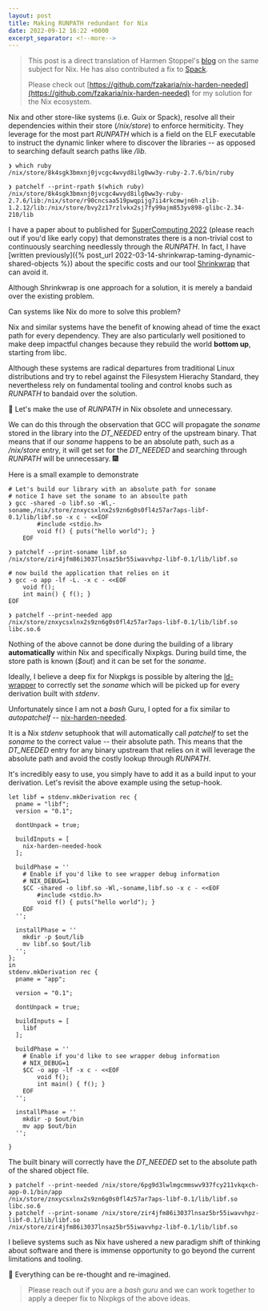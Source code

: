 ```yaml
---
layout: post
title: Making RUNPATH redundant for Nix
date: 2022-09-12 16:22 +0000
excerpt_separator: <!--more-->
---
```


> This post is a direct translation of Harmen Stoppel's [blog](https://stoppels.ch/2022/08/04/stop-searching-for-shared-libraries.html) on the same subject for Nix. He has also contributed a fix to [Spack](http://spack.io/).
>
> Please check out [https://github.com/fzakaria/nix-harden-needed](https://github.com/fzakaria/nix-harden-needed) for my solution for the Nix ecosystem.

Nix and other store-like systems (i.e. Guix or Spack), resolve all their dependencies within their store (_/nix/store_) to enforce hermiticity. They leverage for the most part _RUNPATH_ which is a field on the ELF executable to instruct the
dynamic linker where to discover the libraries -- as opposed to searching default search paths like _/lib_.

```console
❯ which ruby
/nix/store/8k4sgk3bmxnj0jvcgc4wvyd8ilg0ww3y-ruby-2.7.6/bin/ruby

❯ patchelf --print-rpath $(which ruby)
/nix/store/8k4sgk3bmxnj0jvcgc4wvyd8ilg0ww3y-ruby-2.7.6/lib:/nix/store/r90cncsaa519pwqpijg7ii4rkcmwjn6h-zlib-1.2.12/lib:/nix/store/bvy2z17rzlvkx2sj7fy99ajm853yv898-glibc-2.34-210/lib
```

I have a paper about to published for [SuperComputing 2022](https://sc22.supercomputing.org/) (please reach out if you'd like early copy) that demonstrates there is a non-trivial cost to continuously searching needlessly through
the _RUNPATH_. In fact, I have [written previously]({% post_url 2022-03-14-shrinkwrap-taming-dynamic-shared-objects %}) about the specific costs and our tool [Shrinkwrap](https://github.com/fzakaria/shrinkwrap) that can avoid it.

Although Shrinkwrap is one approach for a solution, it is merely a bandaid over the existing problem.


Can systems like Nix do more to solve this problem?
<!--more-->

Nix and similar systems have the benefit of knowing ahead of time the exact path for every dependency. They are also particularly well positioned to make deep impactful changes because they rebuild the world __bottom up__, starting from libc.


Although these systems are radical departures from traditional Linux distributions and try to rebel against the Filesystem Hierachy Standard, they nevertheless rely on fundamental tooling and control knobs such as _RUNPATH_ to bandaid over the solution.

🧐 Let's make the use of _RUNPATH_ in Nix obsolete and unnecessary.


We can do this through the observation that GCC will propagate the _soname_ stored in the library into the _DT_NEEDED_ entry of the upstream binary. That means that if our _soname_ happens to be an absolute path, such as a _/nix/store_ entry, it will get set for the _DT_NEEDED_ and searching through _RUNPATH_ will be unnecessary. 🎆

Here is a small example to demonstrate
```
# Let's build our library with an absolute path for soname
# notice I have set the soname to an absoulte path
❯ gcc -shared -o libf.so -Wl,-soname,/nix/store/znxycsxlnx2s9zn6g0s0fl4z57ar7aps-libf-0.1/lib/libf.so -x c - <<EOF
        #include <stdio.h>
        void f() { puts("hello world"); }
    EOF

❯ patchelf --print-soname libf.so
/nix/store/zir4jfm86i3037lnsaz5br55iwavvhpz-libf-0.1/lib/libf.so

# now build the application that relies on it
❯ gcc -o app -lf -L. -x c - <<EOF
    void f();
    int main() { f(); }
EOF

❯ patchelf --print-needed app
/nix/store/znxycsxlnx2s9zn6g0s0fl4z57ar7aps-libf-0.1/lib/libf.so
libc.so.6
```

Nothing of the above cannot be done during the building of a library __automatically__ within Nix and specifically Nixpkgs. During build time, the store path is known (_$out_) and it can be set for the _soname_.


Ideally, I believe a deep fix for Nixpkgs is possible by altering the [ld-wrapper](https://github.com/NixOS/nixpkgs/blob/master/pkgs/build-support/bintools-wrapper/ld-wrapper.sh) to correctly set the _soname_
which will be picked up for every derivation built with _stdenv_.


Unfortunately since I am not a _bash_ Guru, I opted for a fix similar to _autopatchelf_ -- [nix-harden-needed](https://github.com/fzakaria/nix-harden-needed).

It is a Nix _stdenv_ setuphook that will automatically call _patchelf_ to set the _soname_ to the correct value -- their absolute path. This means that the _DT_NEEDED_
entry for any binary upstream that relies on it will leverage the absolute path and avoid the costly lookup through _RUNPATH_.


It's incredibly easy to use, you simply have to add it as a build input to your derivation. Let's revisit the above example using the setup-hook.
```
let libf = stdenv.mkDerivation rec {
  pname = "libf";
  version = "0.1";

  dontUnpack = true;

  buildInputs = [
    nix-harden-needed-hook
  ];

  buildPhase = ''
    # Enable if you'd like to see wrapper debug information
    # NIX_DEBUG=1 
    $CC -shared -o libf.so -Wl,-soname,libf.so -x c - <<EOF
        #include <stdio.h>
        void f() { puts("hello world"); }
    EOF
  '';

  installPhase = ''
    mkdir -p $out/lib
    mv libf.so $out/lib
  '';
};
in
stdenv.mkDerivation rec {
  pname = "app";

  version = "0.1";

  dontUnpack = true;

  buildInputs = [
    libf
  ];

  buildPhase = ''
    # Enable if you'd like to see wrapper debug information
    # NIX_DEBUG=1 
    $CC -o app -lf -x c - <<EOF
        void f();
        int main() { f(); }
    EOF
  '';

  installPhase = ''
    mkdir -p $out/bin
    mv app $out/bin
  '';

}
```

The built binary will correctly have the _DT_NEEDED_ set to the absolute path of the shared object file.
```console
❯ patchelf --print-needed /nix/store/6pg9d3lwlmgcmmswv937fcy211vkqxch-app-0.1/bin/app
/nix/store/znxycsxlnx2s9zn6g0s0fl4z57ar7aps-libf-0.1/lib/libf.so
libc.so.6
❯ patchelf --print-soname /nix/store/zir4jfm86i3037lnsaz5br55iwavvhpz-libf-0.1/lib/libf.so
/nix/store/zir4jfm86i3037lnsaz5br55iwavvhpz-libf-0.1/lib/libf.so
```

I believe systems such as Nix have ushered a new paradigm shift of thinking about software and there is immense opportunity to go beyond the current limitations and tooling.


🙇 Everything can be re-thought and re-imagined.

> Please reach out if you are a _bash guru_ and we can work together to apply a deeper fix to Nixpkgs of the above ideas.